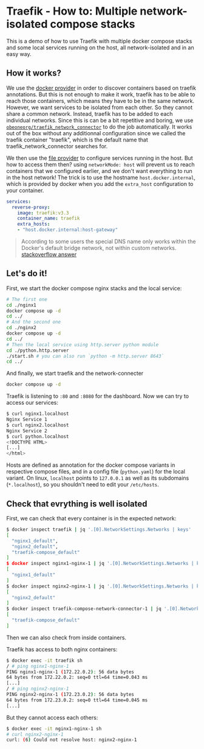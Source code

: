 # Traefik - How to: Multiple network-isolated compose stacks

This is a demo of how to use Traefik with multiple docker compose stacks and some local services running on the host, all network-isolated and in an easy way.

## How it works?

We use the [docker provider](https://doc.traefik.io/traefik/providers/docker/) in order to discover containers based on traefik annotations. But this is not enough to make it work, traefik has to be able to reach those containers, which means they have to be in the same network. However, we want services to be isolated from each other. So they cannot share a common network. Instead, traefik has to be added to each individual networks. Since this is can be a bit repetitive and boring, we use [`obeoneorg/traefik_network_connector`](https://github.com/obeone/traefik_network_connector) to do the job automatically. It works out of the box without any additionnal configuration since we called the traefik container "traefik", which is the default name that traefik_network_connector searches for.

We then use the [file provider](https://doc.traefik.io/traefik/providers/file/) to configure services running in the host. But how to access them then? using `networkMode: host` will prevent us to reach containers that we configured earlier, and we don't want everything to run in the host network! The trick is to use the hostname `host.docker.internal`, which is provided by docker when you add the `extra_host` configuration to your container.

```yaml
services:
  reverse-proxy:
    image: traefik:v3.3
    container_name: traefik
    extra_hosts:
    - "host.docker.internal:host-gateway"
```

> According to some users the special DNS name only works within the Docker's default bridge network, not within custom networks.
> [stackoverflow answer](https://stackoverflow.com/a/43541732/5677103)

## Let's do it!

First, we start the docker compose nginx stacks and the local service:

```bash
# The first one
cd ./nginx1
docker compose up -d
cd ../
# And the second one
cd ./nginx2
docker compose up -d
cd ../
# Then the local service using http.server python module
cd ./python.http.server
./start.sh # you can also run `python -m http.server 8643`
cd ../
```

And finally, we start traefik and the network-connecter

```bash
docker compose up -d
```

Traefik is listening to `:80` and `:8080` for the dashboard. Now we can try to access our services:

```bash
$ curl nginx1.localhost
Nginx Service 1
$ curl nginx2.localhost
Nginx Service 2
$ curl python.localhost
<!DOCTYPE HTML>
[...]
</html>
```

Hosts are defined as annotation for the docker compose variants in respective compose files, and in a config file (`python.yaml`) for the local variant. On linux, `localhost` points to `127.0.0.1` as well as its subdomains (`*.localhost`), so you shouldn't need to edit your `/etc/hosts`.

## Check that evrything is well isolated

First, we can check that every container is in the expected network:

```bash
$ docker inspect traefik | jq '.[0].NetworkSettings.Networks | keys'
[
  "nginx1_default",
  "nginx2_default",
  "traefik-compose_default"
]
$ docker inspect nginx1-nginx-1 | jq '.[0].NetworkSettings.Networks | keys'
[
  "nginx1_default"
]
$ docker inspect nginx2-nginx-1 | jq '.[0].NetworkSettings.Networks | keys'
[
  "nginx2_default"
]
$ docker inspect traefik-compose-network-connector-1 | jq '.[0].NetworkSettings.Networks | keys'
[
  "traefik-compose_default"
]
```

Then we can also check from inside containers.

Traefik has access to both nginx containers:

```bash
$ docker exec -it traefik sh
/ # ping nginx1-nginx-1
PING nginx1-nginx-1 (172.22.0.2): 56 data bytes
64 bytes from 172.22.0.2: seq=0 ttl=64 time=0.043 ms
[...]
/ # ping nginx2-nginx-1
PING nginx2-nginx-1 (172.23.0.2): 56 data bytes
64 bytes from 172.23.0.2: seq=0 ttl=64 time=0.045 ms
[...]
```

But they cannot access each others:

```bash
$ docker exec -it nginx1-nginx-1 sh
# curl nginx2-nginx-1
curl: (6) Could not resolve host: nginx2-nginx-1
```
